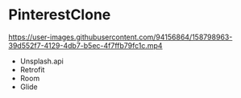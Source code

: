 # PinterestClone


https://user-images.githubusercontent.com/94156864/158798963-39d552f7-4129-4db7-b5ec-4f7ffb79fc1c.mp4

- Unsplash.api
- Retrofit
- Room
- Glide
